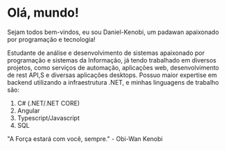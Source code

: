 <h1><b>Olá, mundo!</b></h1>
<p>Sejam todos bem-vindos, eu sou Daniel-Kenobi, um padawan apaixonado por programação e tecnologia!</p>
<p>Estudante de análise e desenvolvimento de sistemas apaixonado por programação e sistemas da Informação, já tendo trabalhado em diversos projetos, como serviços de automação, aplicações web, desenvolvimento de rest API,S e diversas aplicações desktops. Possuo maior expertise em backend utilizando a infraestrutura .NET, e minhas linguagens de trabalho são:</p>
<ol>
<li>C# (.NET/.NET CORE)</li>
<li>Angular</li>
<li>Typescript/Javascript</li>
<li>SQL</li>
</ol>

<p>"A Força estará com você, sempre." - Obi-Wan Kenobi</p>
